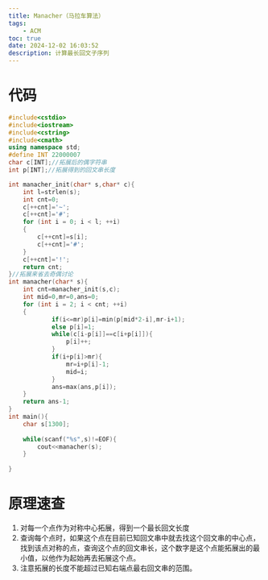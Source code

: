 ```yaml
---
title: Manacher（马拉车算法）
tags: 
	- ACM
toc: true
date: 2024-12-02 16:03:52 
description: 计算最长回文子序列
---
```

# 代码
```cpp
#include<cstdio>
#include<iostream>
#include<cstring>
#include<cmath>
using namespace std;
#define INT 22000007
char c[INT];//拓展后的偶字符串
int p[INT];//拓展得到的回文串长度

int manacher_init(char* s,char* c){
	int l=strlen(s);
	int cnt=0;
	c[++cnt]='~';
	c[++cnt]='#';
	for (int i = 0; i < l; ++i)
	{
		c[++cnt]=s[i];
		c[++cnt]='#';
	}
	c[++cnt]='!';
	return cnt;
}//拓展来省去奇偶讨论
int manacher(char* s){
	int cnt=manacher_init(s,c);
	int mid=0,mr=0,ans=0;
	for (int i = 2; i < cnt; ++i)
	{
			if(i<=mr)p[i]=min(p[mid*2-i],mr-i+1);
			else p[i]=1;
			while(c[i-p[i]]==c[i+p[i]]){
				p[i]++;
			}
			if(i+p[i]>mr){
				mr=i+p[i]-1;
				mid=i;
			}
			ans=max(ans,p[i]);
	}
	return ans-1;
}
int main(){
	char s[1300];
	
	while(scanf("%s",s)!=EOF){
		cout<<manacher(s);
	}
	
}
```
# 原理速查
1. 对每一个点作为对称中心拓展，得到一个最长回文长度
2. 查询每个点时，如果这个点在目前已知回文串中就去找这个回文串的中心点，找到该点对称的点，查询这个点的回文串长，这个数字是这个点能拓展出的最小值，以他作为起始再去拓展这个点。
3. 注意拓展的长度不能超过已知右端点最右回文串的范围。